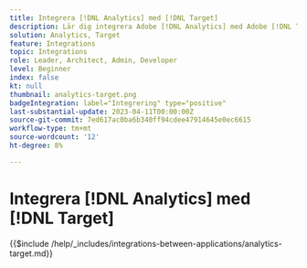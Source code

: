 ```yaml
---
title: Integrera [!DNL Analytics] med [!DNL Target]
description: Lär dig integrera Adobe [!DNL Analytics] med Adobe [!DNL Target].
solution: Analytics, Target
feature: Integrations
topic: Integrations
role: Leader, Architect, Admin, Developer
level: Beginner
index: false
kt: null
thumbnail: analytics-target.png
badgeIntegration: label="Integrering" type="positive"
last-substantial-update: 2023-04-11T00:00:00Z
source-git-commit: 7ed617ac0ba6b340ff94cdee47914645e0ec6615
workflow-type: tm+mt
source-wordcount: '12'
ht-degree: 8%

---
```



# Integrera [!DNL Analytics] med [!DNL Target]

{{$include /help/_includes/integrations-between-applications/analytics-target.md}}
